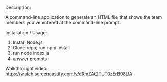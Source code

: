 Description:

A command-line application to generate an HTML file that shows the team members you've entered at the command-line prompt. 

Installation / Usage:

1. Install Node.js
2. Clone repo, run npm Install
3. run node index.js
4. answer prompts


Walkthrought video: https://watch.screencastify.com/v/dRmZAt2TUT0zErB08LlA

